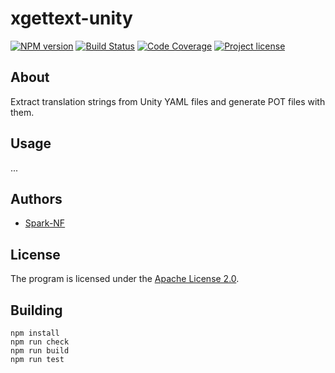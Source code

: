 # xgettext-unity

[![NPM version](https://img.shields.io/npm/v/xgettext-unity.svg)](https://www.npmjs.com/package/xgettext-unity)
[![Build Status](https://travis-ci.org/Spark-NF/xgettext-unity.svg?branch=master)](https://travis-ci.org/Spark-NF/xgettext-unity)
[![Code Coverage](https://img.shields.io/codecov/c/github/Spark-NF/xgettext-unity.svg)](https://codecov.io/gh/Spark-NF/xgettext-unity)
[![Project license](https://img.shields.io/github/license/Spark-NF/xgettext-unity.svg)](https://raw.githubusercontent.com/Spark-NF/xgettext-unity/master/LICENSE)

## About
Extract translation strings from Unity YAML files and generate POT files with them.

## Usage
...

## Authors
* [Spark-NF](https://github.com/Spark-NF)

## License
The program is licensed under the [Apache License 2.0](http://www.apache.org/licenses/LICENSE-2.0).

## Building
```
npm install
npm run check
npm run build
npm run test
```
